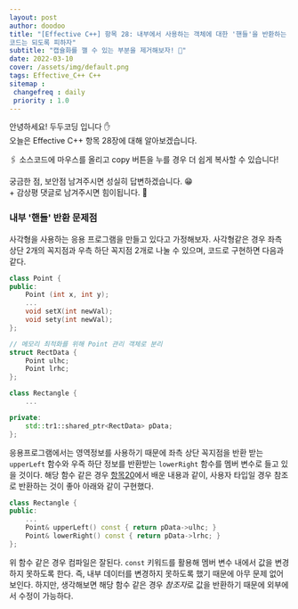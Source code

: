 ```yaml
---
layout: post
author: doodoo
title: "[Effective C++] 항목 28: 내부에서 사용하는 객체에 대한 '핸들'을 반환하는
코드는 되도록 피하자"
subtitle: "캡슐화를 깰 수 있는 부분을 제거해보자! 👀"
date: 2022-03-10
cover: /assets/img/default.png
tags: Effective_C++ C++
sitemap :
 changefreq : daily
 priority : 1.0
---
```

안녕하세요! <span class="doodoo">두두코딩</span> 입니다 ✋ <br>
오늘은 Effective C++ 항목 28장에 대해 알아보겠습니다.

🖇 소스코드에 마우스를 올리고 <span class="tip">copy</span> 버튼을 누를 경우 더 쉽게 복사할 수 있습니다! 

궁금한 점, 보안점 남겨주시면 성실히 답변하겠습니다. 😁 <br>
\+ 감상평 댓글로 남겨주시면 힘이됩니다. 🙇

### 내부 '핸들' 반환 문제점
사각형을 사용하는 응용 프로그램을 만들고 있다고 가정해보자. 사각형같은 경우 좌측
상단 2개의 꼭지점과 우측 하단 꼭지점 2개로 나눌 수 있으며, 코드로 구현하면
다음과 같다.

```cpp
class Point {
public:
	Point (int x, int y);
	...
	void setX(int newVal);
	void sety(int newVal);
};

// 메모리 최적화를 위해 Point 관리 객체로 분리
struct RectData {
	Point ulhc;
	Point lrhc;
};

class Rectangle {
	...

private:
	std::tr1::shared_ptr<RectData> pData;
};
```

응용프로그램에서는 영역정보를 사용하기 때문에 좌측 상단 꼭지점을 반환 받는
`upperLeft` 함수와 우즉 하단 정보를 반환받는 `lowerRight` 함수를 멤버 변수로
들고 있을 것이다. 해당 함수 같은 경우 [항목20](http://localhost:4000/2021/09/26/effective_26.html)에서 배운 내용과 같이, 사용자 타입일 경우 참조로 반환하는 것이 좋아 아래와 같이 구현했다.

```cpp
class Rectangle {
public:
	...
	Point& upperLeft() const { return pData->ulhc; }
	Point& lowerRight() const { return pData->lrhc; }
};
```

위 함수 같은 경우 컴파일은 잘된다. `const` 키워드를 활용해 멤버 변수 내에서 값을
변경하지 못하도록 한다. 즉, 내부 데이터를 변경하지 못하도록 했기 때문에 아무
문제 없어보인다. 하지만, 생각해보면 해당 함수 같은 경우 *참조자*로 값을 반환하기
때문에 외부에서 수정이 가능하다. 

